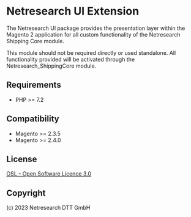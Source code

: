 Netresearch UI Extension
========================

The Netresearch UI package provides the presentation layer within the Magento 2 application for all custom functionality of the Netresearch Shipping Core module.
                          
This module should not be required directly or used standalone. All functionality provided will be activated through the Netresearch_ShippingCore module.

Requirements
------------

* PHP >= 7.2

Compatibility
-------------

* Magento >= 2.3.5
* Magento >= 2.4.0

License
-------

[OSL - Open Software Licence 3.0](http://opensource.org/licenses/osl-3.0.php)

Copyright
---------

(c) 2023 Netresearch DTT GmbH
